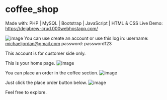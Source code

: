 # coffee_shop

Made with: PHP | MySQL | Bootstrap | JavaScript | HTML & CSS
Live Demo: https://dejabrew-crud.000webhostapp.com/

![image](https://user-images.githubusercontent.com/81238151/219267696-5c41830b-90e4-4650-8d59-532e5b972cfb.png)
You can use create an account or use this log in:
username: michaeljordan@gmail.com
password: password123

This account is for customer side only.

This is your home page.
![image](https://user-images.githubusercontent.com/81238151/219267466-5e64fc0c-2cac-49dd-acc8-a97b830e66ee.png)

You can place an order in the coffee section.
![image](https://user-images.githubusercontent.com/81238151/219267537-5a5e35a3-1f41-442f-baf4-81134f5d9d5b.png)

Just click the place order button below.
![image](https://user-images.githubusercontent.com/81238151/219267651-27838410-9a0b-4ee1-be52-e27c7d19a28e.png)

Feel free to explore.
